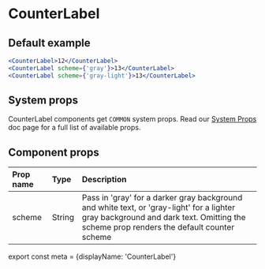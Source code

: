
# CounterLabel

## Default example
```.jsx
<CounterLabel>12</CounterLabel>
<CounterLabel scheme={'gray'}>13</CounterLabel>
<CounterLabel scheme={'gray-light'}>13</CounterLabel>
```

## System props

CounterLabel components get `COMMON` system props. Read our [System Props](/system-props) doc page for a full list of available props.

## Component props

| Prop name | Type | Description |
| :- | :- | :- |
| scheme | String | Pass in 'gray' for a darker gray background and white text, or 'gray-light' for a lighter gray background and dark text. Omitting the scheme prop renders the default counter scheme |

export const meta = {displayName: 'CounterLabel'}
